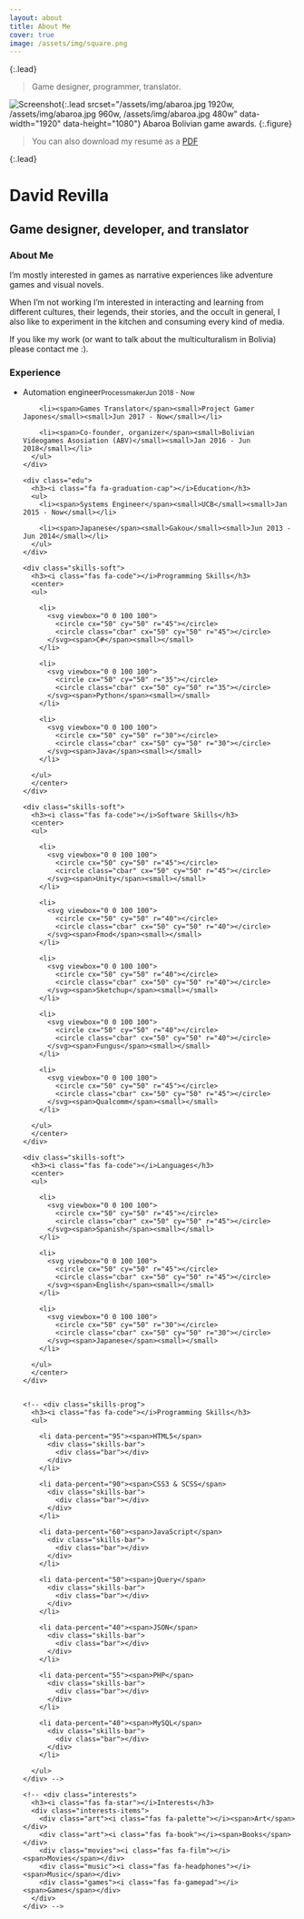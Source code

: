 ```yaml
---
layout: about
title: About Me
cover: true
image: /assets/img/square.png
---
```


{:.lead}
> Game designer, programmer, translator.

![Screenshot](/assets/img/abaroa.jpg){:.lead srcset="/assets/img/abaroa.jpg 1920w, /assets/img/abaroa.jpg 960w, /assets/img/abaroa.jpg 480w" data-width="1920" data-height="1080"}
Abaroa Bolivian game awards.
{:.figure}

> You can also download my resume as a [PDF](assets/David_Revilla-reume.pdf)

{:.lead}
<meta name="viewport" content="width=device-width,height=device-height,initial-scale=1.0" />
<div class="resume">
  <div class="base">
    <div class="profile">
      <div class="photo">
        <!--<img src="" /> -->
        <i class="fas fa-rocket"></i>
      </div>
      <div class="info">
        <h1 class="name">David Revilla</h1>
        <h2 class="job">Game designer, developer, and translator</h2>
      </div>
    </div>
    <div class="about">
      <h3>About Me</h3>
        <p>I’m mostly interested in games as narrative experiences like adventure games and visual novels.
        </p>
        <p>
        When I’m not working I’m interested in interacting and learning from different cultures, their legends, their stories, and the occult in general, I also like to experiment in the kitchen and consuming every kind of media.
        </p>
        <p>
        If you like my work (or want to talk about the multiculturalism in Bolivia) please contact me :).
        </p>
    </div>


  </div>
  <div class="func">
    <div class="work">
      <h3><i class="fa fa-briefcase"></i>Experience</h3>
      <ul>      
        <li><span>Automation engineer</span><small>Processmaker</small><small>Jun 2018 - Now</small></li>

        <li><span>Games Translator</span><small>Project Gamer Japones</small><small>Jun 2017 - Now</small></li>

        <li><span>Co-founder, organizer</span><small>Bolivian Videogames Asosiation (ABV)</small><small>Jan 2016 - Jun 2018</small></li>        
      </ul>
    </div>

    <div class="edu">
      <h3><i class="fa fa-graduation-cap"></i>Education</h3>
      <ul>
        <li><span>Systems Engineer</span><small>UCB</small><small>Jan 2015 - Now</small></li>

        <li><span>Japanese</span><small>Gakou</small><small>Jun 2013 - Jun 2014</small></li>
      </ul>
    </div>

    <div class="skills-soft">
      <h3><i class="fas fa-code"></i>Programming Skills</h3>
      <center>
      <ul>

        <li>
          <svg viewbox="0 0 100 100">
            <circle cx="50" cy="50" r="45"></circle>
            <circle class="cbar" cx="50" cy="50" r="45"></circle>
          </svg><span>C#</span><small></small>
        </li>

        <li>
          <svg viewbox="0 0 100 100">
            <circle cx="50" cy="50" r="35"></circle>
            <circle class="cbar" cx="50" cy="50" r="35"></circle>
          </svg><span>Python</span><small></small>
        </li>

        <li>
          <svg viewbox="0 0 100 100">
            <circle cx="50" cy="50" r="30"></circle>
            <circle class="cbar" cx="50" cy="50" r="30"></circle>
          </svg><span>Java</span><small></small>
        </li>

      </ul>
      </center>
    </div>

    <div class="skills-soft">
      <h3><i class="fas fa-code"></i>Software Skills</h3>
      <center>
      <ul>

        <li>
          <svg viewbox="0 0 100 100">
            <circle cx="50" cy="50" r="45"></circle>
            <circle class="cbar" cx="50" cy="50" r="45"></circle>
          </svg><span>Unity</span><small></small>
        </li>

        <li>
          <svg viewbox="0 0 100 100">
            <circle cx="50" cy="50" r="40"></circle>
            <circle class="cbar" cx="50" cy="50" r="40"></circle>
          </svg><span>Fmod</span><small></small>
        </li>

        <li>
          <svg viewbox="0 0 100 100">
            <circle cx="50" cy="50" r="40"></circle>
            <circle class="cbar" cx="50" cy="50" r="40"></circle>
          </svg><span>Sketchup</span><small></small>
        </li>

        <li>
          <svg viewbox="0 0 100 100">
            <circle cx="50" cy="50" r="40"></circle>
            <circle class="cbar" cx="50" cy="50" r="40"></circle>
          </svg><span>Fungus</span><small></small>
        </li>

        <li>
          <svg viewbox="0 0 100 100">
            <circle cx="50" cy="50" r="45"></circle>
            <circle class="cbar" cx="50" cy="50" r="45"></circle>
          </svg><span>Qualcomm</span><small></small>
        </li>

      </ul>
      </center>
    </div>
    
    <div class="skills-soft">
      <h3><i class="fas fa-code"></i>Languages</h3>
      <center>
      <ul>

        <li>
          <svg viewbox="0 0 100 100">
            <circle cx="50" cy="50" r="45"></circle>
            <circle class="cbar" cx="50" cy="50" r="45"></circle>
          </svg><span>Spanish</span><small></small>
        </li>

        <li>
          <svg viewbox="0 0 100 100">
            <circle cx="50" cy="50" r="45"></circle>
            <circle class="cbar" cx="50" cy="50" r="45"></circle>
          </svg><span>English</span><small></small>
        </li>

        <li>
          <svg viewbox="0 0 100 100">
            <circle cx="50" cy="50" r="30"></circle>
            <circle class="cbar" cx="50" cy="50" r="30"></circle>
          </svg><span>Japanese</span><small></small>
        </li>

      </ul>
      </center>
    </div>


    <!-- <div class="skills-prog">
      <h3><i class="fas fa-code"></i>Programming Skills</h3>
      <ul>

        <li data-percent="95"><span>HTML5</span>
          <div class="skills-bar">
            <div class="bar"></div>
          </div>
        </li>

        <li data-percent="90"><span>CSS3 & SCSS</span>
          <div class="skills-bar">
            <div class="bar"></div>
          </div>
        </li>

        <li data-percent="60"><span>JavaScript</span>
          <div class="skills-bar">
            <div class="bar"></div>
          </div>
        </li>

        <li data-percent="50"><span>jQuery</span>
          <div class="skills-bar">
            <div class="bar"></div>
          </div>
        </li>

        <li data-percent="40"><span>JSON</span>
          <div class="skills-bar">
            <div class="bar"></div>
          </div>
        </li>

        <li data-percent="55"><span>PHP</span>
          <div class="skills-bar">
            <div class="bar"></div>
          </div>
        </li>

        <li data-percent="40"><span>MySQL</span>
          <div class="skills-bar">
            <div class="bar"></div>
          </div>
        </li>
        
      </ul>
    </div> -->

    <!-- <div class="interests">
      <h3><i class="fas fa-star"></i>Interests</h3>
      <div class="interests-items">
        <div class="art"><i class="fas fa-palette"></i><span>Art</span></div>
        <div class="art"><i class="fas fa-book"></i><span>Books</span></div>
        <div class="movies"><i class="fas fa-film"></i><span>Movies</span></div>
        <div class="music"><i class="fas fa-headphones"></i><span>Music</span></div>
        <div class="games"><i class="fas fa-gamepad"></i><span>Games</span></div>
      </div>
    </div> -->

  </div>
</div>

<script src="assets/resume.js"></script>